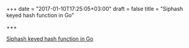 +++
date = "2017-01-10T17:25:05+03:00"
draft = false
title = "Siphash keyed hash function in Go"

+++

<p><a href="https://github.com/dchest/siphash">Siphash keyed hash function in Go</a></p>

